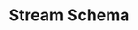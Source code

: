 ---
# -------------------------- #
#        CONTENT TYPE        #
# -------------------------- #

content-type: "api-object"
endpoint: "stream-schemas"
order: 9


# -------------------------- #
#        OBJECT INFO         #
# -------------------------- #

title: "Stream Schema"
description: "{{ api.core-objects.stream-schemas.description }}"
endpoint-url: "/sources/{source_id}/streams"


# -------------------------- #
#        VERSION INFO        #
# -------------------------- #

latest-version: "4"
versions:
  - number: "4"
    deprecated: false


# -------------------------- #
#      AVAILABLE METHODS     #
# -------------------------- #

available-methods:
  - id: "retrieve-a-streams-schema"
    title: "Retrieve a stream's schema"
    method: "get"
    short: "{{ api.core-objects.stream-schemas.retrieve.description | flatify }}"

  - id: "update-a-streams-schema"
    title: "Select fields in a stream"
    method: "put"
    short: "{{ api.core-objects.stream-schemas.update.description | flatify }}"


# -------------------------- #
#      OBJECT ATTRIBUTES     #
# -------------------------- #

object-attributes:
  - name: "schema"
    type: "object"
    description: "The JSON schema describing the stream's fields."

  - name: "metadata"
    type: "array"
    description: |
      An array containing objects with the following properties:
    subattributes:
      - name: "breadcrumbs"
        type: "array"
        description: |
          An array of strings describing a path into the schema. For example:

          - A value of `[]` refers to the entire schema, or stream
          - A value of `["properties", "id"]` refers to the `properties.id` portion of the schema, or a field named `id`

      - name: "metadata"
        type: "object"
        description: |
          An object containing metadata associated with the `breadcrumb`. The type of metadata object depends on the `breadcrumb`:

           - For the entire schema (`breadcrumb: []`), this will be a [Stream-level Metadata object]({{ api.data-structures.metadata.stream-level.section }})
           - For an individual field (`breadcrumb: ["properties", "{field_name}"]`), this will be a [Field-level Metadata object]({{ api.data-structures.metadata.field-level.section }})

  - name: "non-discoverable-metadata-keys"
    type: "array"
    description: |
      An array of strings corresponding to `metadata` keys that can be modified.
    value: |
      "selected",
      "replication-method",
      "replication-key"
---